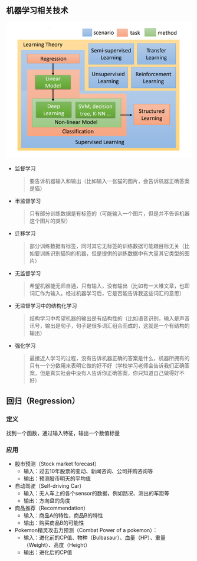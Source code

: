 ## 机器学习相关技术
![机器学习相关技术](https://raw.githubusercontent.com/fadeawaylove/article-images/master/%E6%9C%BA%E5%99%A8%E5%AD%A6%E4%B9%A0%E7%9B%B8%E5%85%B3%E6%8A%80%E6%9C%AF-1574389997.png)

- 监督学习

  > 要告诉机器输入和输出（比如输入一张猫的图片，会告诉机器正确答案是猫）

- 半监督学习

  > 只有部分训练数据是有标签的（可能输入一个图片，但是并不告诉机器这个图片的类型）

- 迁移学习

  > 部分训练数据有标签，同时其它无标签的训练数据可能跟目标无关（比如要训练识别猫狗的机器，但是提供的训练数据中有大量其它类型的图片）

- 无监督学习

  > 希望机器能无师自通，只有输入，没有输出（比如有一大堆文章，也即词汇作为输入，经过机器学习后，它是否能告诉我这些词汇的意思）

- 无监督学习中的结构化学习

  > 结构学习中希望机器的输出是有结构性的（比如语音识别，输入是声音讯号，输出是句子，句子是很多词汇组合而成的，这就是一个有结构的输出）

- 强化学习

  > 最接近人学习的过程，没有告诉机器正确的答案是什么，机器所拥有的只有一个分数用来表明它做的好不好（学校学习老师会告诉我们正确答案，但是真实社会中没有人告诉你正确答案，你只知道自己做得好不好）

## 回归（Regression）

### 定义

找到一个函数，通过输入特征，输出一个数值标量

### 应用

- 股市预测（Stock market forecast）
  - 输入：过去10年股票的变动、新闻咨询、公司并购咨询等
  - 输出：预测股市明天的平均值
- 自动驾驶（Self-driving Car）
  - 输入：无人车上的各个sensor的数据，例如路况、测出的车距等
  - 输出：方向盘的角度
- 商品推荐（Recommendation）
  - 输入：商品A的特性，商品B的特性
  - 输出：购买商品B的可能性
- Pokemon精灵攻击力预测（Combat Power of a pokemon）：
  - 输入：进化前的CP值、物种（Bulbasaur）、血量（HP）、重量（Weight）、高度（Height）
  - 输出：进化后的CP值



